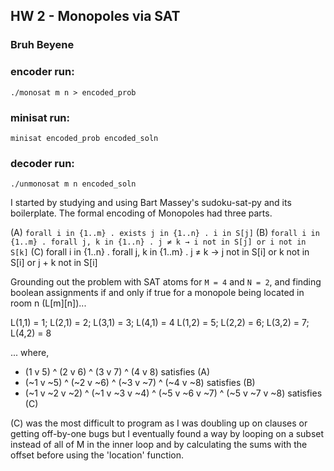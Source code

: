 ## HW 2 - Monopoles via SAT
### Bruh Beyene

### encoder run:
`./monosat m n > encoded_prob`

### minisat run:
`minisat encoded_prob encoded_soln`

### decoder run:
`./unmonosat m n encoded_soln`

I started by studying and using Bart Massey's sudoku-sat-py and its boilerplate. The formal encoding of Monopoles had three parts.

(A) `forall i in {1..m} . exists j in {1..n} . i in S[j]`
(B) `forall i in {1..m} . forall j, k in {1..n} . j ≠ k → i not in S[j] or i not in S[k]`
(C) forall i in {1..n} . forall j, k in {1..m} . j ≠ k → j not in S[i] or k not in S[i] or j + k not in S[i]

Grounding out the problem with SAT atoms for `M = 4` and `N = 2`, and finding boolean assignments if and only if true for a monopole being located in room n (L[m][n])...

L(1,1) = 1; L(2,1) = 2; L(3,1) = 3; L(4,1) = 4 
L(1,2) = 5; L(2,2) = 6; L(3,2) = 7; L(4,2) = 8 

... where,
- (1 v 5) ^ (2 v 6) ^ (3 v 7) ^ (4 v 8) satisfies (A)
- (~1 v ~5) ^ (~2 v ~6) ^ (~3 v ~7) ^ (~4 v ~8) satisfies (B)
- (~1 v ~2 v ~2) ^ (~1 v ~3 v ~4) ^ (~5 v ~6 v ~7) ^ (~5 v ~7 v ~8) satisfies (C)

(C) was the most difficult to program as I was doubling up on clauses or getting off-by-one bugs but I eventually found a way by looping on a subset instead of all of M in the inner loop and by calculating the sums with the offset before using the 'location' function.
